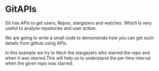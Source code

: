 # GitAPIs

Git has APIs to get users, Repos, stargazers and watches. Which is very useful to analyse repsitories and user action.

We are going to write a small code to demonstrate how you can get such details from github using APIs.

In this example we try to fetch the stargazers who starred the repo and when it was starred.This will help us to understand 
the per time interval when the given repo was starred.
